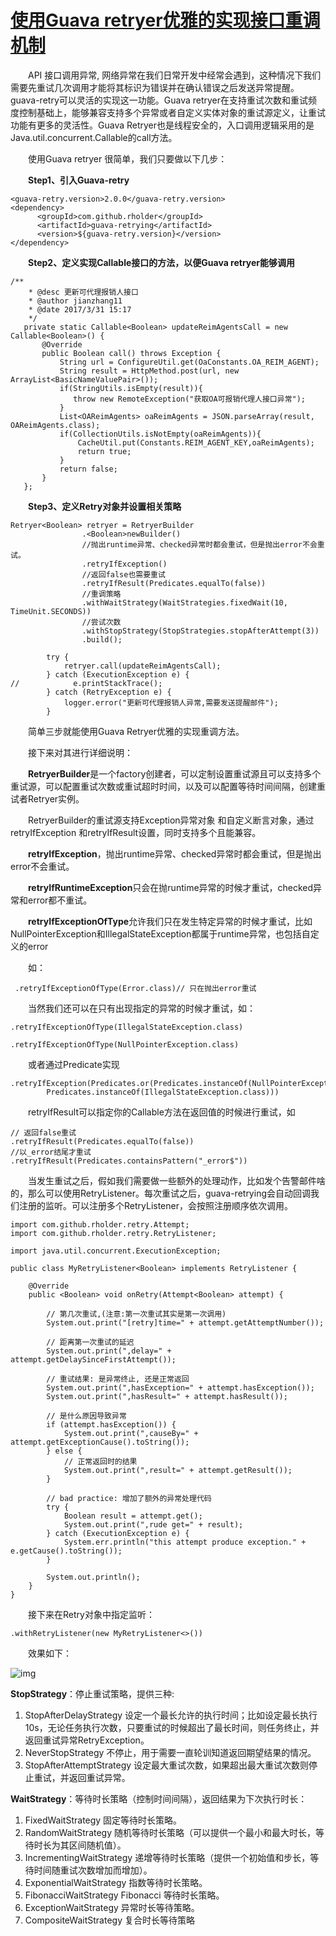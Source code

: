 # [使用Guava retryer优雅的实现接口重调机制](https://www.cnblogs.com/jianzh5/p/6651799.html)

　　API 接口调用异常, 网络异常在我们日常开发中经常会遇到，这种情况下我们需要先重试几次调用才能将其标识为错误并在确认错误之后发送异常提醒。guava-retry可以灵活的实现这一功能。Guava retryer在支持重试次数和重试频度控制基础上，能够兼容支持多个异常或者自定义实体对象的重试源定义，让重试功能有更多的灵活性。Guava Retryer也是线程安全的，入口调用逻辑采用的是Java.util.concurrent.Callable的call方法。

　　使用Guava retryer 很简单，我们只要做以下几步：

　　**Step1、引入Guava-retry**　　

```
<guava-retry.version>2.0.0</guava-retry.version>
<dependency>
      <groupId>com.github.rholder</groupId>
      <artifactId>guava-retrying</artifactId>
      <version>${guava-retry.version}</version>
</dependency>
```

　　**Step2、定义实现Callable接口的方法，以便Guava retryer能够调用**

```
/**
    * @desc 更新可代理报销人接口
    * @author jianzhang11
    * @date 2017/3/31 15:17
    */
   private static Callable<Boolean> updateReimAgentsCall = new Callable<Boolean>() {
       @Override
       public Boolean call() throws Exception {
           String url = ConfigureUtil.get(OaConstants.OA_REIM_AGENT);
           String result = HttpMethod.post(url, new ArrayList<BasicNameValuePair>());
           if(StringUtils.isEmpty(result)){
              throw new RemoteException("获取OA可报销代理人接口异常");
           }
           List<OAReimAgents> oaReimAgents = JSON.parseArray(result, OAReimAgents.class);
           if(CollectionUtils.isNotEmpty(oaReimAgents)){
               CacheUtil.put(Constants.REIM_AGENT_KEY,oaReimAgents);
               return true;
           }
           return false;
       }
   };
```

 　　**Step3、定义Retry对象并设置相关策略**

```
Retryer<Boolean> retryer = RetryerBuilder
                .<Boolean>newBuilder()
                //抛出runtime异常、checked异常时都会重试，但是抛出error不会重试。
                .retryIfException()
                //返回false也需要重试
                .retryIfResult(Predicates.equalTo(false))
                //重调策略
                .withWaitStrategy(WaitStrategies.fixedWait(10, TimeUnit.SECONDS))
                //尝试次数
                .withStopStrategy(StopStrategies.stopAfterAttempt(3))
                .build();
 
        try {
            retryer.call(updateReimAgentsCall);
        } catch (ExecutionException e) {
//            e.printStackTrace();
        } catch (RetryException e) {
            logger.error("更新可代理报销人异常,需要发送提醒邮件");
        }
```

 　　简单三步就能使用Guava Retryer优雅的实现重调方法。



 　　接下来对其进行详细说明：　　

　　**RetryerBuilder**是一个factory创建者，可以定制设置重试源且可以支持多个重试源，可以配置重试次数或重试超时时间，以及可以配置等待时间间隔，创建重试者Retryer实例。

　　RetryerBuilder的重试源支持Exception异常对象 和自定义断言对象，通过retryIfException 和retryIfResult设置，同时支持多个且能兼容。

　　**retryIfException**，抛出runtime异常、checked异常时都会重试，但是抛出error不会重试。

　　**retryIfRuntimeException**只会在抛runtime异常的时候才重试，checked异常和error都不重试。

　　**retryIfExceptionOfType**允许我们只在发生特定异常的时候才重试，比如NullPointerException和IllegalStateException都属于runtime异常，也包括自定义的error

　　如：　　

```
 .retryIfExceptionOfType(Error.class)// 只在抛出error重试
```

　　当然我们还可以在只有出现指定的异常的时候才重试，如：　　

```
.retryIfExceptionOfType(IllegalStateException.class)   

.retryIfExceptionOfType(NullPointerException.class) 
```

　　或者通过Predicate实现

```
.retryIfException(Predicates.or(Predicates.instanceOf(NullPointerException.class),
		Predicates.instanceOf(IllegalStateException.class))) 
```

　　retryIfResult可以指定你的Callable方法在返回值的时候进行重试，如　　

```
// 返回false重试  
.retryIfResult(Predicates.equalTo(false))   
//以_error结尾才重试  
.retryIfResult(Predicates.containsPattern("_error$"))  
```

　　当发生重试之后，假如我们需要做一些额外的处理动作，比如发个告警邮件啥的，那么可以使用RetryListener。每次重试之后，guava-retrying会自动回调我们注册的监听。可以注册多个RetryListener，会按照注册顺序依次调用。

```
import com.github.rholder.retry.Attempt;  
import com.github.rholder.retry.RetryListener;  
  
import java.util.concurrent.ExecutionException;  
  
public class MyRetryListener<Boolean> implements RetryListener {  
  
    @Override  
    public <Boolean> void onRetry(Attempt<Boolean> attempt) {  
  
        // 第几次重试,(注意:第一次重试其实是第一次调用)  
        System.out.print("[retry]time=" + attempt.getAttemptNumber());  
  
        // 距离第一次重试的延迟  
        System.out.print(",delay=" + attempt.getDelaySinceFirstAttempt());  
  
        // 重试结果: 是异常终止, 还是正常返回  
        System.out.print(",hasException=" + attempt.hasException());  
        System.out.print(",hasResult=" + attempt.hasResult());  
  
        // 是什么原因导致异常  
        if (attempt.hasException()) {  
            System.out.print(",causeBy=" + attempt.getExceptionCause().toString());  
        } else {  
            // 正常返回时的结果  
            System.out.print(",result=" + attempt.getResult());  
        }  
  
        // bad practice: 增加了额外的异常处理代码  
        try {  
            Boolean result = attempt.get();  
            System.out.print(",rude get=" + result);  
        } catch (ExecutionException e) {  
            System.err.println("this attempt produce exception." + e.getCause().toString());  
        }  
  
        System.out.println();  
    }  
}
```

　　接下来在Retry对象中指定监听：　　

```
.withRetryListener(new MyRetryListener<>())  
```

　　效果如下：

![img](https://raw.githubusercontent.com/yang-zhijiang/learngit/master/guava-retryer/README-img.png)

 

 

**StopStrategy**：停止重试策略，提供三种:

1. StopAfterDelayStrategy 设定一个最长允许的执行时间；比如设定最长执行10s，无论任务执行次数，只要重试的时候超出了最长时间，则任务终止，并返回重试异常RetryException。
2. NeverStopStrategy 不停止，用于需要一直轮训知道返回期望结果的情况。
3. StopAfterAttemptStrategy 设定最大重试次数，如果超出最大重试次数则停止重试，并返回重试异常。

**WaitStrategy**：等待时长策略（控制时间间隔），返回结果为下次执行时长：

1. FixedWaitStrategy 固定等待时长策略。
2. RandomWaitStrategy 随机等待时长策略（可以提供一个最小和最大时长，等待时长为其区间随机值）。
3. IncrementingWaitStrategy 递增等待时长策略（提供一个初始值和步长，等待时间随重试次数增加而增加）。
4. ExponentialWaitStrategy 指数等待时长策略。
5. FibonacciWaitStrategy Fibonacci 等待时长策略。
6. ExceptionWaitStrategy 异常时长等待策略。
7. CompositeWaitStrategy 复合时长等待策略